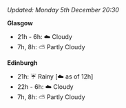 *Updated: Monday 5th December 20:30*

**Glasgow**

* 21h - 6h: :cloud: Cloudy
* 7h, 8h: :partly_sunny: Partly Cloudy

**Edinburgh**

* 21h: :umbrella: Rainy [:cloud: as of 12h]
* 22h - 6h: :cloud: Cloudy
* 7h, 8h: :partly_sunny: Partly Cloudy

